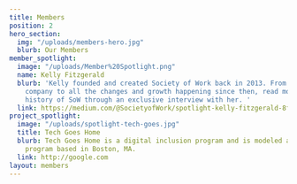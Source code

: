 ```yaml
---
title: Members
position: 2
hero_section:
  img: "/uploads/members-hero.jpg"
  blurb: Our Members
member_spotlight:
  image: "/uploads/Member%20Spotlight.png"
  name: Kelly Fitzgerald
  blurb: 'Kelly founded and created Society of Work back in 2013. From creating the
    company to all the changes and growth happening since then, read more about the
    history of SoW through an exclusive interview with her. '
  link: https://medium.com/@SocietyofWork/spotlight-kelly-fitzgerald-8fdfd948f32
project_spotlight:
  image: "/uploads/spotlight-tech-goes.jpg"
  title: Tech Goes Home
  blurb: Tech Goes Home is a digital inclusion program and is modeled after the national
    program based in Boston, MA.
  link: http://google.com
layout: members
---
```


